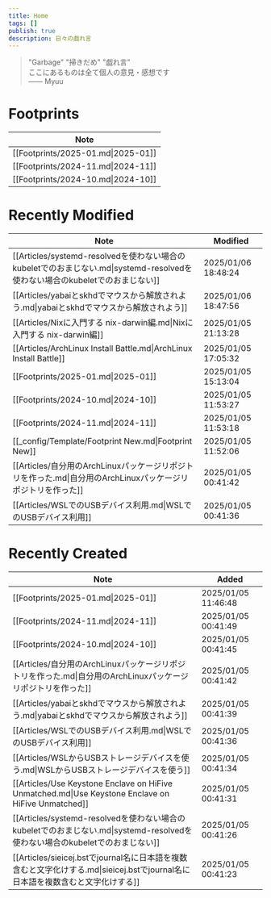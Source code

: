 ```yaml
---
title: Home
tags: []
publish: true
description: 日々の戯れ言
---
```

> "Garbage" "掃きだめ" "戯れ言"  
> ここにあるものは全て個人の意見・感想です  
> ―― Myuu

# Footprints
| Note                               |
| ---------------------------------- |
| [[Footprints/2025-01.md\|2025-01]] |
| [[Footprints/2024-11.md\|2024-11]] |
| [[Footprints/2024-10.md\|2024-10]] |

# Recently Modified
| Note                                                                                           | Modified            |
| ---------------------------------------------------------------------------------------------- | ------------------- |
| [[Articles/systemd-resolvedを使わない場合のkubeletでのおまじない.md\|systemd-resolvedを使わない場合のkubeletでのおまじない]] | 2025/01/06 18:48:24 |
| [[Articles/yabaiとskhdでマウスから解放されよう.md\|yabaiとskhdでマウスから解放されよう]]                                 | 2025/01/06 18:47:56 |
| [[Articles/Nixに入門する nix-darwin編.md\|Nixに入門する nix-darwin編]]                                     | 2025/01/05 21:13:28 |
| [[Articles/ArchLinux Install Battle.md\|ArchLinux Install Battle]]                             | 2025/01/05 17:05:32 |
| [[Footprints/2025-01.md\|2025-01]]                                                             | 2025/01/05 15:13:04 |
| [[Footprints/2024-10.md\|2024-10]]                                                             | 2025/01/05 11:53:27 |
| [[Footprints/2024-11.md\|2024-11]]                                                             | 2025/01/05 11:53:18 |
| [[_config/Template/Footprint New.md\|Footprint New]]                                           | 2025/01/05 11:52:06 |
| [[Articles/自分用のArchLinuxパッケージリポジトリを作った.md\|自分用のArchLinuxパッケージリポジトリを作った]]                       | 2025/01/05 00:41:42 |
| [[Articles/WSLでのUSBデバイス利用.md\|WSLでのUSBデバイス利用]]                                                 | 2025/01/05 00:41:36 |

# Recently Created
| Note                                                                                               | Added               |
| -------------------------------------------------------------------------------------------------- | ------------------- |
| [[Footprints/2025-01.md\|2025-01]]                                                                 | 2025/01/05 11:46:48 |
| [[Footprints/2024-11.md\|2024-11]]                                                                 | 2025/01/05 00:41:49 |
| [[Footprints/2024-10.md\|2024-10]]                                                                 | 2025/01/05 00:41:45 |
| [[Articles/自分用のArchLinuxパッケージリポジトリを作った.md\|自分用のArchLinuxパッケージリポジトリを作った]]                           | 2025/01/05 00:41:42 |
| [[Articles/yabaiとskhdでマウスから解放されよう.md\|yabaiとskhdでマウスから解放されよう]]                                     | 2025/01/05 00:41:39 |
| [[Articles/WSLでのUSBデバイス利用.md\|WSLでのUSBデバイス利用]]                                                     | 2025/01/05 00:41:36 |
| [[Articles/WSLからUSBストレージデバイスを使う.md\|WSLからUSBストレージデバイスを使う]]                                         | 2025/01/05 00:41:34 |
| [[Articles/Use Keystone Enclave on HiFive Unmatched.md\|Use Keystone Enclave on HiFive Unmatched]] | 2025/01/05 00:41:31 |
| [[Articles/systemd-resolvedを使わない場合のkubeletでのおまじない.md\|systemd-resolvedを使わない場合のkubeletでのおまじない]]     | 2025/01/05 00:41:26 |
| [[Articles/sieicej.bstでjournal名に日本語を複数含むと文字化けする.md\|sieicej.bstでjournal名に日本語を複数含むと文字化けする]]         | 2025/01/05 00:41:23 |

